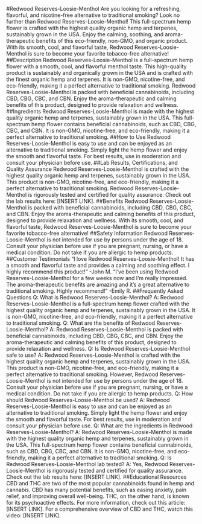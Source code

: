 #Redwood Reserves-Loosie-Menthol
Are you looking for a refreshing, flavorful, and nicotine-free alternative to traditional smoking? Look no further than Redwood Reserves-Loosie-Menthol! This full-spectrum hemp flower is crafted with the highest quality organic hemp and terpenes, sustainably grown in the USA. Enjoy the calming, soothing, and aroma-therapeutic benefits of this eco-friendly, non-GMO, and organic product. With its smooth, cool, and flavorful taste, Redwood Reserves-Loosie-Menthol is sure to become your favorite tobacco-free alternative!
##Description
Redwood Reserves-Loosie-Menthol is a full-spectrum hemp flower with a smooth, cool, and flavorful menthol taste. This high-quality product is sustainably and organically grown in the USA and is crafted with the finest organic hemp and terpenes. It is non-GMO, nicotine-free, and eco-friendly, making it a perfect alternative to traditional smoking. Redwood Reserves-Loosie-Menthol is packed with beneficial cannabinoids, including CBD, CBG, CBC, and CBN. Enjoy the aroma-therapeutic and calming benefits of this product, designed to provide relaxation and wellness.
##Ingredients
Redwood Reserves-Loosie-Menthol is made with the highest quality organic hemp and terpenes, sustainably grown in the USA. This full-spectrum hemp flower contains beneficial cannabinoids, such as CBD, CBG, CBC, and CBN. It is non-GMO, nicotine-free, and eco-friendly, making it a perfect alternative to traditional smoking.
##How to Use
Redwood Reserves-Loosie-Menthol is easy to use and can be enjoyed as an alternative to traditional smoking. Simply light the hemp flower and enjoy the smooth and flavorful taste. For best results, use in moderation and consult your physician before use.
##Lab Results, Certifications, and Quality Assurance
Redwood Reserves-Loosie-Menthol is crafted with the highest quality organic hemp and terpenes, sustainably grown in the USA. This product is non-GMO, nicotine-free, and eco-friendly, making it a perfect alternative to traditional smoking. Redwood Reserves-Loosie-Menthol is rigorously tested and certified for quality assurance. Check out the lab results here: [INSERT LINK].
##Benefits
Redwood Reserves-Loosie-Menthol is packed with beneficial cannabinoids, including CBD, CBG, CBC, and CBN. Enjoy the aroma-therapeutic and calming benefits of this product, designed to provide relaxation and wellness. With its smooth, cool, and flavorful taste, Redwood Reserves-Loosie-Menthol is sure to become your favorite tobacco-free alternative!
##Safety Information
Redwood Reserves-Loosie-Menthol is not intended for use by persons under the age of 18. Consult your physician before use if you are pregnant, nursing, or have a medical condition. Do not take if you are allergic to hemp products.
##Customer Testimonials
“I love Redwood Reserves-Loosie-Menthol! It has a smooth and flavorful taste and provides a calming and soothing effect. I highly recommend this product!” -John M.
“I’ve been using Redwood Reserves-Loosie-Menthol for a few weeks now and I’m really impressed. The aroma-therapeutic benefits are amazing and it’s a great alternative to traditional smoking. Highly recommend!” -Emily R.
##Frequently Asked Questions
Q: What is Redwood Reserves-Loosie-Menthol?
A: Redwood Reserves-Loosie-Menthol is a full-spectrum hemp flower crafted with the highest quality organic hemp and terpenes, sustainably grown in the USA. It is non-GMO, nicotine-free, and eco-friendly, making it a perfect alternative to traditional smoking.
Q: What are the benefits of Redwood Reserves-Loosie-Menthol?
A: Redwood Reserves-Loosie-Menthol is packed with beneficial cannabinoids, including CBD, CBG, CBC, and CBN. Enjoy the aroma-therapeutic and calming benefits of this product, designed to provide relaxation and wellness.
Q: Is Redwood Reserves-Loosie-Menthol safe to use?
A: Redwood Reserves-Loosie-Menthol is crafted with the highest quality organic hemp and terpenes, sustainably grown in the USA. This product is non-GMO, nicotine-free, and eco-friendly, making it a perfect alternative to traditional smoking. However, Redwood Reserves-Loosie-Menthol is not intended for use by persons under the age of 18. Consult your physician before use if you are pregnant, nursing, or have a medical condition. Do not take if you are allergic to hemp products.
Q: How should Redwood Reserves-Loosie-Menthol be used?
A: Redwood Reserves-Loosie-Menthol is easy to use and can be enjoyed as an alternative to traditional smoking. Simply light the hemp flower and enjoy the smooth and flavorful taste. For best results, use in moderation and consult your physician before use.
Q: What are the ingredients in Redwood Reserves-Loosie-Menthol?
A: Redwood Reserves-Loosie-Menthol is made with the highest quality organic hemp and terpenes, sustainably grown in the USA. This full-spectrum hemp flower contains beneficial cannabinoids, such as CBD, CBG, CBC, and CBN. It is non-GMO, nicotine-free, and eco-friendly, making it a perfect alternative to traditional smoking.
Q: Is Redwood Reserves-Loosie-Menthol lab tested?
A: Yes, Redwood Reserves-Loosie-Menthol is rigorously tested and certified for quality assurance. Check out the lab results here: [INSERT LINK].
##Educational Resources
CBD and THC are two of the most popular cannabinoids found in hemp and cannabis. CBD has many potential benefits, such as easing anxiety, pain relief, and improving overall well-being. THC, on the other hand, is known for its psychoactive effects. For more information, check out this article: [INSERT LINK]. For a comprehensive overview of CBD and THC, watch this video: [INSERT LINK].